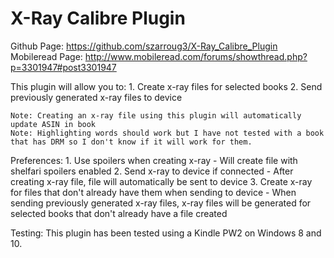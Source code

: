 # X-Ray Calibre Plugin

Github Page: https://github.com/szarroug3/X-Ray_Calibre_Plugin
Mobileread Page: http://www.mobileread.com/forums/showthread.php?p=3301947#post3301947

This plugin will allow you to:
	1. Create x-ray files for selected books
	2. Send previously generated x-ray files to device

	Note: Creating an x-ray file using this plugin will automatically update ASIN in book
	Note: Highlighting words should work but I have not tested with a book that has DRM so I don't know if it will work for them.

Preferences:
	1. Use spoilers when creating x-ray
		- Will create file with shelfari spoilers enabled
	2. Send x-ray to device if connected
		- After creating x-ray file, file will automatically be sent to device
	3. Create x-ray for files that don't already have them when sending to device
		- When sending previously generated x-ray files, x-ray files will be generated for selected books that don't already have a file created

Testing:
	This plugin has been tested using a Kindle PW2 on Windows 8 and 10.